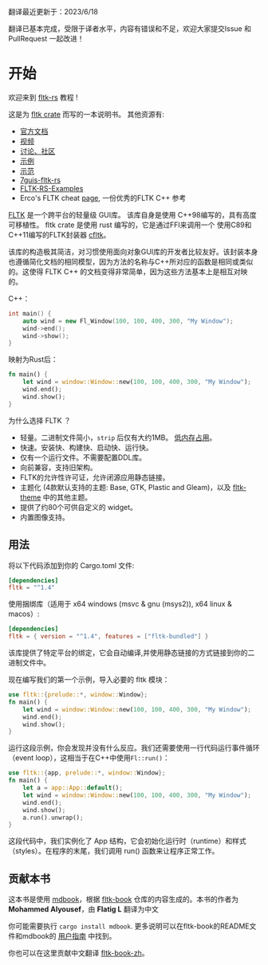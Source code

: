 翻译最近更新于：2023/6/18

翻译已基本完成，受限于译者水平，内容有错误和不足，欢迎大家提交Issue 和 PullRequest 一起改进！

# 开始

欢迎来到 [fltk-rs](https://github.com/fltk-rs/fltk-rs) 教程 !

这是为 [fltk crate](https://crates.io/crates/fltk) 而写的一本说明书。 其他资源有:
- [官方文档](https://docs.rs/fltk)
- [视频](https://github.com/fltk-rs/fltk-rs#tutorials)
- [讨论、社区](https://github.com/fltk-rs/fltk-rs/discussions)
- [示例](https://github.com/fltk-rs/fltk-rs/tree/master/fltk/examples)
- [示范](https://github.com/fltk-rs/demos)
- [7guis-fltk-rs](https://github.com/tdryer/7guis-fltk-rs)
- [FLTK-RS-Examples](https://github.com/wyhinton/FLTK-RS-Examples)
- Erco's FLTK cheat [page](http://seriss.com/people/erco/fltk/), 一份优秀的FLTK C++ 参考 

[FLTK](https://github.com/fltk/fltk) 是一个跨平台的轻量级 GUI库。
该库自身是使用 C++98编写的，具有高度可移植性。 fltk crate 是使用 rust 编写的，它是通过FFI来调用一个 使用C89和C++11编写的FLTK封装器 [cfltk](https://github.com/MoAlyousef/cfltk)。

该库的构造极其简洁，对习惯使用面向对象GUI库的开发者比较友好。该封装本身也遵循简化文档的相同模型，因为方法的名称与C++所对应的函数是相同或类似的。这使得 FLTK C++ 的文档变得非常简单，因为这些方法基本上是相互对映的。

C++：

```c++
int main() {
    auto wind = new Fl_Window(100, 100, 400, 300, "My Window");
    wind->end();
    wind->show();
}
```
映射为Rust后：
```rust
fn main() {
    let wind = window::Window::new(100, 100, 400, 300, "My Window");
    wind.end();
    wind.show();
}
```

为什么选择 FLTK ？
- 轻量。二进制文件简小，`strip` 后仅有大约1MB。 [低内存占用](https://szibele.com/memory-footprint-of-gui-toolkits/)。
- 快速。安装快、构建快、启动快、运行快。
- 仅有一个运行文件。不需要配置DDL库。
- 向前兼容，支持旧架构。
- FLTK的允许性许可证，允许闭源应用静态链接。
- 主题化 (4款默认支持的主题: Base, GTK, Plastic and Gleam)，以及 [fltk-theme](https://crates.io/crates/fltk-theme) 中的其他主题。
- 提供了约80个可供自定义的 widget。
- 内置图像支持。

## 用法

将以下代码添加到你的 Cargo.toml 文件:
```toml
[dependencies]
fltk = "^1.4"
```

使用捆绑库（适用于 x64 windows (msvc & gnu (msys2)), x64 linux & macos）:
```toml
[dependencies]
fltk = { version = "^1.4", features = ["fltk-bundled"] }
```

该库提供了特定平台的绑定，它会自动编译,并使用静态链接的方式链接到你的二进制文件中。

现在编写我们的第一个示例，导入必要的 fltk 模块：

```rust
use fltk::{prelude::*, window::Window};
fn main() {
    let wind = window::Window::new(100, 100, 400, 300, "My Window");
    wind.end();
    wind.show();
}
```

运行这段示例，你会发现并没有什么反应。我们还需要使用一行代码运行事件循环（event loop），这相当于在C++中使用`Fl::run()`：
```rust
use fltk::{app, prelude::*, window::Window};
fn main() {
    let a = app::App::default();
    let wind = window::Window::new(100, 100, 400, 300, "My Window");
    wind.end();
    wind.show();
    a.run().unwrap();
}
```
这段代码中，我们实例化了 App 结构，它会初始化运行时（runtime）和样式（styles）。在程序的末尾，我们调用 run() 函数来让程序正常工作。

## 贡献本书
这本书是使用 [mdbook](https://github.com/rust-lang/mdBook)，根据 [fltk-book](https://github.com/fltk-rs/fltk-book) 仓库的内容生成的。本书的作者为 **Mohammed Alyousef**，由 **Flatig L** 翻译为中文

你可能需要执行 `cargo install mdbook`. 更多说明可以在fltk-book的README文件和mdbook的 [用户指南](https://rust-lang.github.io/mdBook/) 中找到。

你也可以在这里贡献中文翻译 [fltk-book-zh](https://github.com/Flatigers/fltk-book-zh)。